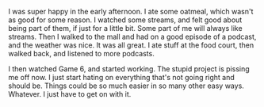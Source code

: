 I was super happy in the early afternoon. I ate some oatmeal, which wasn't as good for some reason. I watched some streams, and felt good about being part of them, if just for a little  bit. Some part of me will always like streams. Then I walked to the mall and had on a good episode of a podcast, and the weather was nice. It was all great. I ate stuff at the food court, then walked back, and listened to more podcasts.

I then watched Game 6, and started working. The stupid project is pissing me off now. I just start hating on everything that's not going right and should be. Things could be so much easier in so many other easy ways. Whatever. I just have to get on with it.
